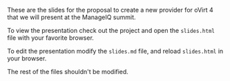 These are the slides for the proposal to create a new provider for oVirt
4 that we will present at the ManageIQ summit.

To view the presentation check out the project and open the
`slides.html` file with your favorite browser.

To edit the presentation modify the `slides.md` file, and reload
`slides.html` in your browser.

The rest of the files shouldn't be modified.
